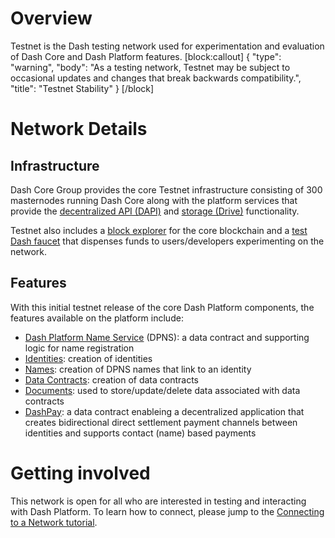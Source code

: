 # Overview

Testnet is the Dash testing network used for experimentation and evaluation of Dash Core and Dash Platform features.
[block:callout]
{
  "type": "warning",
  "body": "As a testing network, Testnet may be subject to occasional updates and changes that break backwards compatibility.",
  "title": "Testnet Stability"
}
[/block]

# Network Details

## Infrastructure
Dash Core Group provides the core Testnet infrastructure consisting of 300 masternodes running Dash Core along with the platform services that provide the [decentralized API (DAPI)](explanation-dapi) and [storage (Drive)](explanation-drive) functionality.

Testnet also includes a [block explorer](https://testnet-insight.dashevo.org/insight/) for the core blockchain and a [test Dash faucet](https://testnet-faucet.dash.org/) that dispenses funds to users/developers experimenting on the network.

## Features

With this initial testnet release of the core Dash Platform components, the features available on the platform include:
- [Dash Platform Name Service](explanation-dpns) (DPNS): a data contract and supporting logic for name registration
- [Identities](explanation-identity): creation of identities
- [Names](explanation-dpns): creation of DPNS names that link to an identity
- [Data Contracts](doc:explanation-platform-protocol-data-contract): creation of data contracts
- [Documents](doc:explanation-platform-protocol-document): used to store/update/delete data associated with data contracts
- [DashPay](explanation-dashpay): a data contract enableing a decentralized application that creates bidirectional direct settlement payment channels between identities and supports contact (name) based payments

# Getting involved

This network is open for all who are interested in testing and interacting with Dash Platform. To learn how to connect, please jump to the [Connecting to a Network tutorial](tutorial-connecting-to-evonet).